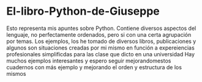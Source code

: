 # El-libro-Python-de-Giuseppe
Esto representa mis apuntes sobre Python. 
Contiene diversos aspectos del lenguaje, no perfectamente ordenados, pero si con una certa agrupación por temas. 
Los ejemplos, los he tomado de diversos libros, publicaciones y algunos son situaciones creadas por mi mismo en función a expereiencias profesionales simplificdas
para las clase que dicto en una universidad
Hay muchos ejemplos interesantes y espero seguir mejorandomestos cuadernos con más ejemplo y mejorando el orden y estructura de los mismos
